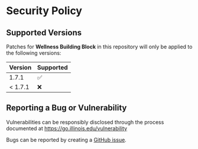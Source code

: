 # Security Policy

## Supported Versions

Patches for **Wellness Building Block** in this repository will only be applied to the following versions:

| Version  | Supported          |
|----------| ------------------ |
| 1.7.1    | :white_check_mark: |
| < 1.7.1 | :x: |

## Reporting a Bug or Vulnerability

Vulnerabilities can be responsibly disclosed through the process
 documented at https://go.illinois.edu/vulnerability

Bugs can be reported by creating a [GitHub issue](https://github.com/rokwire/wellness-building-block/issues/new?assignees=&labels=bug&template=bug_report.md&title=%5BBUG%5D+).
